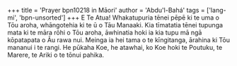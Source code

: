 +++
title = 'Prayer bpn10218 in Māori'
author = 'Abdu'l-Bahá'
tags = ['lang-mi', 'bpn-unsorted']
+++
E Te Atua! Whakatupuria tēnei pēpē ki te uma o Tōu aroha, whāngotehia ki te ū o Tāu Manaaki. Kia tīmatatia tēnei tupunga mata ki te māra rōhi o Tōu aroha, āwhinatia hoki ia kia tupu mā ngā kōpatapata o Āu rawa nui. Meinga ia hei tama o te kīngitanga, ārahina ki Tōu mananui i te rangi. He pūkaha Koe, he atawhai, ko Koe hoki te Poutuku, te Marere, te Ariki o te tōnui pahika.
